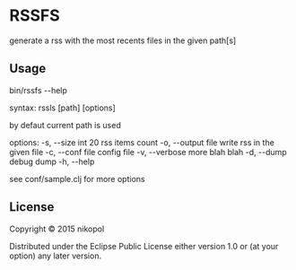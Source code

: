 # RSSFS

generate a rss with the most recents files in the given path[s]

## Usage

bin/rssfs --help

  syntax:
  rssls [path] [options]

  by defaut current path is used

  options:
  -s, --size int     20  rss items count
  -o, --output file      write rss in the given file
  -c, --conf file        config file
  -v, --verbose          more blah blah
  -d, --dump             debug dump
  -h, --help

see conf/sample.clj for more options

## License

Copyright © 2015 nikopol

Distributed under the Eclipse Public License either version 1.0 or (at
your option) any later version.
